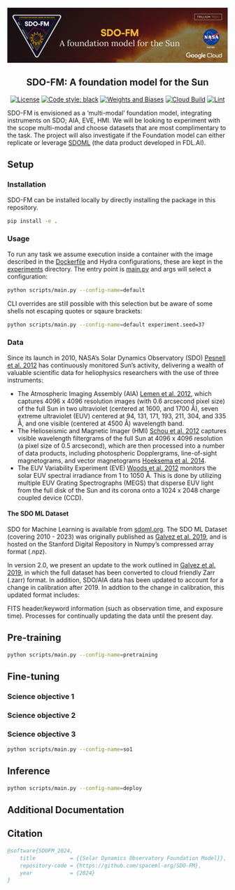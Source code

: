 [![SDOFM-Banner](assets/SDO-FM_Banner.png)](https://black.readthedocs.io/en/stable/)
<h2 align="center">SDO-FM: A foundation model for the Sun</h2>


<p align="center">
<a href="https://github.com/psf/black/blob/main/LICENSE"><img alt="License" src="https://img.shields.io/badge/licence-Anne%3F-8A2BE2.svg"></a>
<a href="https://github.com/psf/black"><img alt="Code style: black" src="https://img.shields.io/badge/code%20style-black-000000.svg"></a>
<a href="https://wandb.ai/fdlx/sdofm/"><img alt="Weights and Biases" src="https://img.shields.io/badge/Weights_&_Biases-FFCC33?style=flat&logo=WeightsAndBiases&logoColor=black"></a>
<a href="https://console.cloud.google.com/cloud-build/builds?project=sdo-fm-2024"><img alt="Cloud Build" src="https://img.shields.io/badge/cloud_build-blue.svg"></a>
<a href="https://github.com/spaceml-org/SDO-FM/actions/workflows/black.yml"><img alt="Lint" src="https://github.com/spaceml-org/SDO-FM/actions/workflows/black.yml/badge.svg?branch=main"></a>
</p>

SDO-FM is envisioned as a ‘multi-modal’ foundation model, integrating instruments on SDO; AIA, EVE, HMI. We will be looking to experiment with the scope multi-modal and choose datasets that are most complimentary to the task. The project will also investigate if the Foundation model can either replicate or leverage [SDOML](https://sdoml.org) (the data product developed in FDL.AI). 

## Setup
### Installation
SDO-FM can be installed locally by directly installing the package in this repository.
```bash
pip install -e .
```

### Usage
To run any task we assume execution inside a container with the image described in the [Dockerfile](Dockerfile) and Hydra configurations, these are kept in the [experiments](experiments) directory. The entry point is [main.py](scripts/main.py) and args will select a configuration:
```bash
python scripts/main.py --config-name=default
```
CLI overrides are still possible with this selection but be aware of some shells not escaping quotes or sqaure brackets:
```bash
python scripts/main.py --config-name=default experiment.seed=37
```

### Data
Since its launch in 2010, NASA’s Solar Dynamics Observatory (SDO) [Pesnell et al. 2012](https://ui.adsabs.harvard.edu/link_gateway/2012SoPh..275....3P/doi:10.1007/s11207-011-9841-3) has continuously monitored Sun’s activity, delivering a wealth of valuable scientific data for heliophysics researchers with the use of three instruments:

- The Atmospheric Imaging Assembly (AIA) [Lemen et al. 2012](https://ui.adsabs.harvard.edu/link_gateway/2012SoPh..275...17L/doi:10.1007/s11207-011-9776-8), which captures 4096 x 4096 resolution images (with 0.6 arcsecond pixel size) of the full Sun in two ultraviolet (centered at 1600, and 1700 Å), seven extreme ultraviolet (EUV) centered at 94, 131, 171, 193, 211, 304, and 335 Å, and one visible (centered at 4500 Å) wavelength band.
- The Helioseismic and Magnetic Imager (HMI) [Schou et al. 2012](https://ui.adsabs.harvard.edu/link_gateway/2012SoPh..275..229S/doi:10.1007/s11207-011-9842-2) captures visible wavelength filtergrams of the full Sun at 4096 x 4096 resolution (a pixel size of 0.5 arcsecond), which are then processed into a number of data products, including photospheric Dopplergrams, line-of-sight magnetograms, and vector magnetograms [Hoeksema et al. 2014](https://ui.adsabs.harvard.edu/link_gateway/2014SoPh..289.3483H/doi:10.1007/s11207-014-0516-8).
 - The EUV Variability Experiment (EVE) [Woods et al. 2012](https://ui.adsabs.harvard.edu/link_gateway/2012SoPh..275..115W/doi:10.1007/s11207-009-9487-6) monitors the solar EUV spectral irradiance from 1 to 1050 Å. This is done by utilizing multiple EUV Grating Spectrographs (MEGS) that disperse EUV light from the full disk of the Sun and its corona onto a 1024 x 2048 charge coupled device (CCD).

#### The SDO ML Dataset
SDO for Machine Learning is available from [sdoml.org](https://sdoml.org). The SDO ML Dataset (covering 2010 - 2023) was originally published as [Galvez et al. 2019](https://iopscience.iop.org/article/10.3847/1538-4365/ab1005), and is hosted on the Stanford Digital Repository in Numpy’s compressed array format (.npz).

In version 2.0, we present an update to the work outlined in [Galvez et al. 2019](https://iopscience.iop.org/article/10.3847/1538-4365/ab1005), in which the full dataset has been converted to cloud friendly Zarr (.zarr) format. In addition, SDO/AIA data has been updated to account for a change in calibration after 2019. In addtion to the change in calibration, this updated format includes:

FITS header/keyword information (such as observation time, and exposure time).
Processes for continually updating the data until the present day.

## Pre-training
```bash
python scripts/main.py --config-name=pretraining
```


## Fine-tuning
### Science objective 1
### Science objective 2
### Science objective 3
```bash
python scripts/main.py --config-name=so1
```

## Inference
```bash
python scripts/main.py --config-name=deploy
```

## Additional Documentation


## Citation 
```bib
@software{SDOFM_2024,
    title           = {{Solar Dynamics Observatory Foundation Model}},
    repository-code = {https://github.com/spaceml-org/SDO-FM},
    year            = {2024}
}
```